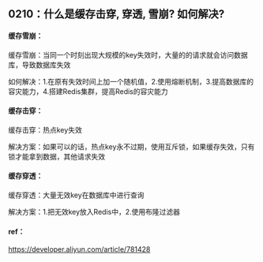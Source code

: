## 0210：什么是缓存击穿, 穿透, 雪崩? 如何解决?

#### 缓存雪崩：

缓存雪崩：当同一个时刻出现大规模的key失效时，大量的的请求就会访问数据库，导致数据库失效

如何解决：1.在原有失效时间上加一个随机值，2.使用熔断机制，3.提高数据库的容灾能力，4.搭建Redis集群，提高Redis的容灾能力

#### 缓存击穿：

缓存击穿：热点key失效

解决方案：如果可以的话，热点key永不过期，使用互斥锁，如果缓存失效，只有锁才能拿到数据，其他请求失效

#### 缓存穿透：

缓存穿透：大量无效key在数据库中进行查询

解决方案：1.把无效key放入Redis中，2.使用布隆过滤器

#### ref：

https://developer.aliyun.com/article/781428